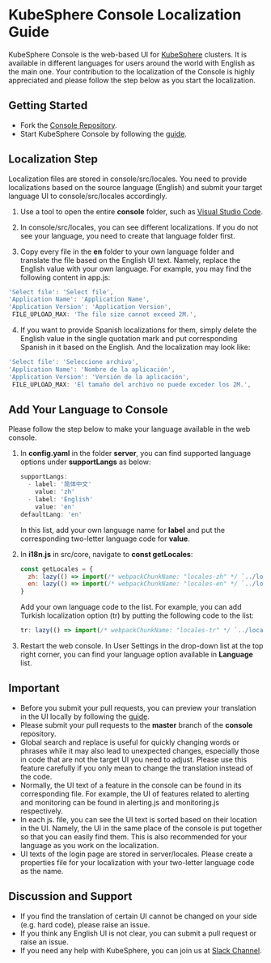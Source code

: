 # KubeSphere Console Localization Guide

KubeSphere Console is the web-based UI for [KubeSphere](https://github.com/kubesphere/kubesphere) clusters. It is available in different languages for users around the world with English as the main one. Your contribution to the localization of the Console is highly appreciated and please follow the step below as you start the localization.

## Getting Started

- Fork the [Console Repository](https://github.com/kubesphere/console).
- Start KubeSphere Console by following the [guide](https://github.com/kubesphere/console/blob/master/README.md).

## Localization Step

Localization files are stored in console/src/locales. You need to provide localizations based on the source language (English) and submit your target language UI to console/src/locales accordingly.

1. Use a tool to open the entire **console** folder, such as [Visual Studio Code](https://code.visualstudio.com/).

2. In console/src/locales, you can see different localizations. If you do not see your language, you need to create that language folder first.

3. Copy every file in the **en** folder to your own language folder and translate the file based on the English UI text. Namely, replace the English value with your own language. For example, you may find the following content in app.js:

  ```js
  'Select file': 'Select file',
  'Application Name': 'Application Name',
  'Application Version': 'Application Version',
   FILE_UPLOAD_MAX: 'The file size cannot exceed 2M.',
  ```

4. If you want to provide Spanish localizations for them, simply delete the English value in the single quotation mark and put corresponding Spanish in it based on the English. And the localization may look like:

  ```js
  'Select file': 'Seleccione archivo',
  'Application Name': 'Nombre de la aplicación',
  'Application Version': 'Versión de la aplicación',
   FILE_UPLOAD_MAX: 'El tamaño del archivo no puede exceder los 2M.',
  ```

## Add Your Language to Console

Please follow the step below to make your language available in the web console.

1. In **config.yaml** in the folder **server**, you can find supported language options under **supportLangs** as below:

   ```js
   supportLangs:
     - label: '简体中文'
       value: 'zh'
     - label: 'English'
       value: 'en'
   defaultLang: 'en'
   ```

   In this list, add your own language name for **label** and put the corresponding two-letter language code for **value**.

2. In **i18n.js** in src/core, navigate to **const getLocales**:

   ```js
   const getLocales = {
     zh: lazy(() => import(/* webpackChunkName: "locales-zh" */ `../locales/zh`)),
     en: lazy(() => import(/* webpackChunkName: "locales-en" */ `../locales/en`)),
   }
   ```

   Add your own language code to the list. For example, you can add Turkish localization option (tr) by putting the following code to the list:

   ```js
   tr: lazy(() => import(/* webpackChunkName: "locales-tr" */ `../locales/tr`)),
   ```

3. Restart the web console. In User Settings in the drop-down list at the top right corner, you can find your language option available in **Language** list.

## Important

- Before you submit your pull requests, you can preview your translation in the UI locally by following the [guide](https://github.com/kubesphere/console/blob/master/README.md).
- Please submit your pull requests to the **master** branch of the **console** repository.
- Global search and replace is useful for quickly changing words or phrases while it may also lead to unexpected changes, especially those in code that are not the target UI you need to adjust. Please use this feature carefully if you only mean to change the translation instead of the code.
- Normally, the UI text of a feature in the console can be found in its corresponding file. For example, the UI of features related to alerting and monitoring can be found in alerting.js and monitoring.js respectively.
- In each js. file, you can see the UI text is sorted based on their location in the UI. Namely, the UI in the same place of the console is put together so that you can easily find them. This is also recommended for your language as you work on the localization.
- UI texts of the login page are stored in server/locales. Please create a properties file for your localization with your two-letter language code as the name.

## Discussion and Support

- If you find the translation of certain UI cannot be changed on your side (e.g. hard code), please raise an issue.
- If you think any English UI is not clear, you can submit a pull request or raise an issue.
- If you need any help with KubeSphere, you can join us at [Slack Channel](https://join.slack.com/t/kubesphere/shared_invite/enQtNTE3MDIxNzUxNzQ0LTZkNTdkYWNiYTVkMTM5ZThhODY1MjAyZmVlYWEwZmQ3ODQ1NmM1MGVkNWEzZTRhNzk0MzM5MmY4NDc3ZWVhMjE).